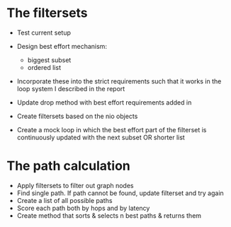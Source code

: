 
# The filtersets

- Test current setup



- Design best effort mechanism:
    - biggest subset
    - ordered list
- Incorporate these into the strict requirements such that it works in the loop system I described in the report
- Update drop method with best effort requirements added in




- Create filtersets based on the nio objects
- Create a mock loop in which the best effort part of the filterset is continuously updated with the next subset OR shorter list


# The path calculation
- Apply filtersets to filter out graph nodes
- Find single path. If path cannot be found, update filterset and try again
- Create a list of all possible paths
- Score each path both by hops and by latency
- Create method that sorts & selects n best paths & returns them



